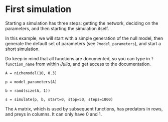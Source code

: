# First simulation

Starting a simulation has three steps: getting the network, deciding on the
parameters, and then starting the simulation itself.

In this example, we will start with a simple generation of the null model,
then generate the default set of parameters (see `?model_parameters`),
and start a short simulation.

Do keep in mind that all functions are documented, so you can type in
`?function_name` from within *Julia*, and get access to the documentation.

~~~@example
A = nichemodel(10, 0.3)

p = model_parameters(A)

b = rand(size(A, 1))

s = simulate(p, b, start=0, stop=50, steps=1000)
~~~

The `A` matrix, which is used by subsequent functions, has predators in rows,
and preys in columns. It can only have 0 and 1.

